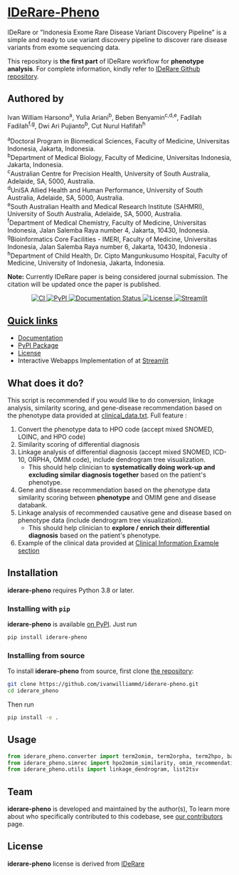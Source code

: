 # [IDeRare-Pheno](https://iderare-pheno.readthedocs.io/)

<!-- start tagline -->

IDeRare or "Indonesia Exome Rare Disease Variant Discovery Pipeline" is a simple and ready to use variant discovery pipeline to discover rare disease variants from exome sequencing data. 

This repository is **the first part** of IDeRare workflow for **phenotype analysis**. For complete information, kindly refer to [IDeRare Github repository](https://github.com/ivanwilliammd/IDeRare).

## Authored by 
Ivan William Harsono<sup>a</sup>, Yulia Ariani<sup>b</sup>, Beben Benyamin<sup>c,d,e</sup>, Fadilah Fadilah<sup>f,g</sup>, Dwi Ari Pujianto<sup>b</sup>, Cut Nurul Hafifah<sup>h</sup>

<sup>a</sup>Doctoral Program in Biomedical Sciences, Faculty of Medicine, Universitas Indonesia, Jakarta, Indonesia.<br> 
<sup>b</sup>Department of Medical Biology, Faculty of Medicine, Universitas Indonesia, Jakarta, Indonesia.<br> 
<sup>c</sup>Australian Centre for Precision Health, University of South Australia, Adelaide, SA, 5000, Australia. <br>
<sup>d</sup>UniSA Allied Health and Human Performance, University of South Australia, Adelaide, SA, 5000, Australia. <br>
<sup>e</sup>South Australian Health and Medical Research Institute (SAHMRI), University of South Australia, Adelaide, SA, 5000, Australia. <br>
<sup>f</sup>Department of Medical Chemistry, Faculty of Medicine, Universitas Indonesia, Jalan Salemba Raya number 4, Jakarta, 10430, Indonesia.<br>
<sup>g</sup>Bioinformatics Core Facilities - IMERI, Faculty of Medicine, Universitas Indonesia, Jalan Salemba Raya number 6, Jakarta, 10430, Indonesia .<br>
<sup>h</sup>Department of Child Health, Dr. Cipto Mangunkusumo Hospital, Faculty of Medicine, University of Indonesia, Jakarta, Indonesia. <br>


**Note:** Currently IDeRare paper is being considered journal submission. The citation will be updated once the paper is published.


<!-- end tagline -->

<p align="center">
    <a href="https://github.com/ivanwilliammd/iderare-pheno/actions">
        <img alt="CI" src="https://github.com/ivanwilliammd/iderare-pheno/workflows/Main/badge.svg">
    </a>
    <a href="https://pypi.org/project/iderare_pheno/">
        <img alt="PyPI" src="https://img.shields.io/pypi/v/iderare_pheno">
    </a>
    <a href="https://iderare-pheno.readthedocs.io/en/latest/?badge=latest">
        <img src="https://readthedocs.org/projects/iderare-pheno/badge/?version=latest" alt="Documentation Status" />
    </a>
    <a href="https://github.com/ivanwilliammd/iderare-pheno/blob/main/LICENSE">
        <img alt="License" src="https://img.shields.io/github/license/ivanwilliammd/iderare-pheno.svg?color=blue&cachedrop">
    </a>
    <a href="https://bioinformatics-ivanwilliamharsono.streamlit.app/IDeRare_Pheno">
        <img alt="Streamlit" src="https://static.streamlit.io/badges/streamlit_badge_black_white.svg">
    <br/>
</p>

## Quick links

- [Documentation](https://iderare-pheno.readthedocs.io/)
- [PyPI Package](https://pypi.org/project/iderare-pheno/)
- [License](https://github.com/ivanwilliammd/iderare-pheno/blob/main/LICENSE)
- Interactive Webapps Implementation of at [Streamlit](https://bioinformatics-ivanwilliamharsono.streamlitapp.com/IDeRare_Pheno)


## What does it do?

This script is recommended if you would like to do conversion, linkage analysis, similarity scoring, and gene-disease recommendation based on the phenotype data provided at [clinical_data.txt](clinical_data.txt). Full feature : 
1. Convert the phenotype data to HPO code (accept mixed SNOMED, LOINC, and HPO code)
2. Similarity scoring of differential diagnosis
3. Linkage analysis of differential diagnosis (accept mixed SNOMED, ICD-10, ORPHA, OMIM code), include dendrogram tree visualization.
    - This should help clinician to **systematically doing work-up and excluding similar diagnosis together** based on the patient\'s phenotype.
4. Gene and disease recommendation based on the phenotype data similarity scoring between **phenotype** and OMIM gene and disease databank.
5. Linkage analysis of recommended causative gene and disease based on phenotype data (include dendrogram tree visualization).
    - This should help clinician to **explore / enrich their differential diagnosis** based on the patient\'s phenotype.
6. Example of the clinical data provided at [Clinical Information Example section](#clinical-information-example)


## Installation

<!-- start py version -->

**iderare-pheno** requires Python 3.8 or later.

<!-- end py version -->

### Installing with `pip`

<!-- start install pip -->

**iderare-pheno** is available [on PyPI](https://pypi.org/project/iderare-pheno/). Just run

```bash
pip install iderare-pheno
```

<!-- end install pip -->

### Installing from source

<!-- start install source -->

To install **iderare-pheno** from source, first clone [the repository](https://github.com/ivanwilliammd/iderare-pheno):

```bash
git clone https://github.com/ivanwilliammd/iderare-pheno.git
cd iderare_pheno
```

Then run

```bash
pip install -e .
```

<!-- end install source -->

## Usage

```python
from iderare_pheno.converter import term2omim, term2orpha, term2hpo, batchconvert
from iderare_pheno.simrec import hpo2omim_similarity, omim_recommendation, hpo2name
from iderare_pheno.utils import linkage_dendrogram, list2tsv
```

## Team

<!-- start team -->

**iderare-pheno** is developed and maintained by the author(s), To learn more about who specifically contributed to this codebase, see [our contributors](https://github.com/ivanwilliammd/iderare-pheno/graphs/contributors) page.

<!-- end team -->

## License

<!-- start license -->

**iderare-pheno** license is derived from [IDeRare](https://github.com/ivanwilliammd/iderare)

<!-- end license -->
